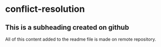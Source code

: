 # conflict-resolution

## This is a subheading created on github

All of this content added to the readme file is made on remote repository.
